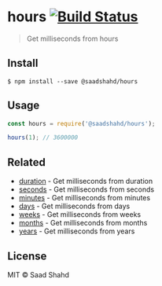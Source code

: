 # hours [![Build Status](https://travis-ci.org/saadshahd/hours.svg?branch=master)](https://travis-ci.org/saadshahd/hours)

> Get milliseconds from hours


## Install

```
$ npm install --save @saadshahd/hours
```


## Usage

```js
const hours = require('@saadshahd/hours');

hours(1); // 3600000
```


## Related

- [duration](https://github.com/saadshahd/duration) - Get milliseconds from duration
- [seconds](https://github.com/saadshahd/seconds) - Get milliseconds from seconds
- [minutes](https://github.com/saadshahd/minutes) - Get milliseconds from minutes
- [days](https://github.com/saadshahd/days) - Get milliseconds from days
- [weeks](https://github.com/saadshahd/weeks) - Get milliseconds from weeks
- [months](https://github.com/saadshahd/months) - Get milliseconds from months
- [years](https://github.com/saadshahd/years) - Get milliseconds from years


## License

MIT © Saad Shahd
